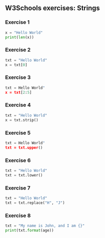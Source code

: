 ## W3Schools exercises: Strings
### Exercise 1
```python
x = "Hello World"
print(len(x))
```

### Exercise 2
```python
txt = "Hello World"
x = txt[0]
```

### Exercise 3
```python
txt = Hello World"
x = txt[2:5]
```

### Exercise 4
```python
txt = "Hello World"
x = txt.strip()
```

### Exercise 5
```python
txt = Hello World"
txt = txt.upper()
```

### Exercise 6
```python
txt = "Hello World"
txt = txt.lower()
```

### Exercise 7
```python
txt = "Hello World"
txt = txt.replace("H", "J")
```

### Exercise 8
```python
txt = "My name is John, and I am {}"
print(txt.format(age))
```
